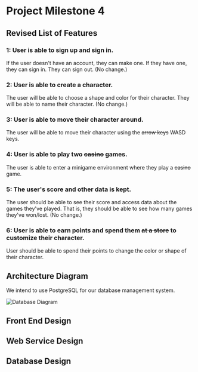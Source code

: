 # Project Milestone 4

## Revised List of Features

### 1: User is able to sign up and sign in.

If the user doesn't have an account, they can make one. If they have one, they can sign in. They can sign out. (No change.)

### 2: User is able to create a character.

The user will be able to choose a shape and color for their character. They will be able to name their character. (No change.)

### 3: User is able to move their character around.

The user will be able to move their character using the ~~arrow keys~~ WASD keys.

### 4: User is able to play two ~~casino~~ games.

The user is able to enter a minigame environment where they play a ~~casino~~ game.

### 5: The user's score and other data is kept.

The user should be able to see their score and access data about the games they've played. That is, they should be able to see how many games they've won/lost. (No change.)

### 6: User is able to earn points and spend them ~~at a store~~ to customize their character.

User should be able to spend their points to change the color or shape of their character.

## Architecture Diagram

We intend to use PostgreSQL for our database management system.

![Database Diagram](../docs/resources/database-diagram.png)

## Front End Design

## Web Service Design

## Database Design